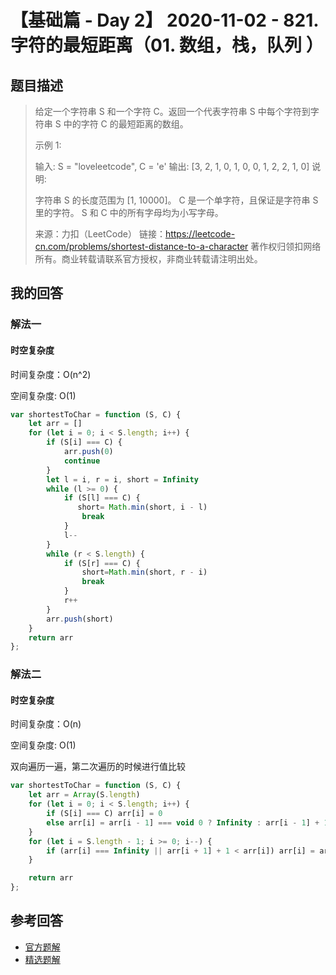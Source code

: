 # 【基础篇 - Day 2】 2020-11-02 - 821. 字符的最短距离（01. 数组，栈，队列 ）

## 题目描述

> 给定一个字符串 S 和一个字符 C。返回一个代表字符串 S 中每个字符到字符串 S 中的字符 C 的最短距离的数组。
>
> 示例 1:
>
> 输入: S = "loveleetcode", C = 'e'
> 输出: [3, 2, 1, 0, 1, 0, 0, 1, 2, 2, 1, 0]
> 说明:
>
> 字符串 S 的长度范围为 [1, 10000]。
> C 是一个单字符，且保证是字符串 S 里的字符。
> S 和 C 中的所有字母均为小写字母。
>
> 来源：力扣（LeetCode）
> 链接：https://leetcode-cn.com/problems/shortest-distance-to-a-character
> 著作权归领扣网络所有。商业转载请联系官方授权，非商业转载请注明出处。

## 我的回答

### 解法一

#### 时空复杂度

时间复杂度：O(n^2)

空间复杂度: O(1)

```JavaScript
var shortestToChar = function (S, C) {
    let arr = []
    for (let i = 0; i < S.length; i++) {
        if (S[i] === C) {
            arr.push(0)
            continue
        }
        let l = i, r = i, short = Infinity
        while (l >= 0) {
            if (S[l] === C) {
               short= Math.min(short, i - l)
                break
            }
            l--
        }
        while (r < S.length) {
            if (S[r] === C) {
                short=Math.min(short, r - i)
                break
            }
            r++
        }
        arr.push(short)
    }
    return arr
};
```

### 解法二

#### 时空复杂度

时间复杂度：O(n)

空间复杂度: O(1)

双向遍历一遍，第二次遍历的时候进行值比较

```JavaScript
var shortestToChar = function (S, C) {
    let arr = Array(S.length)
    for (let i = 0; i < S.length; i++) {
        if (S[i] === C) arr[i] = 0
        else arr[i] = arr[i - 1] === void 0 ? Infinity : arr[i - 1] + 1
    }
    for (let i = S.length - 1; i >= 0; i--) {
        if (arr[i] === Infinity || arr[i + 1] + 1 < arr[i]) arr[i] = arr[i + 1] + 1
    }

    return arr
};
```

## 参考回答

- [官方题解](https://github.com/leetcode-pp/91alg-2/blob/master/solution/basic/821.shortest-distance-to-a-character.md)
- [精选题解](https://github.com/leetcode-pp/91alg-2/blob/master/solution/basic/821.shortest-distance-to-a-character-selected-1.md)
